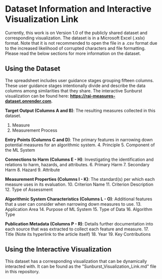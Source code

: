 # Dataset Information and Interactive Visualization Link

Currently, this work is on Version 1.0 of the publicly shared dataset and corresponding visualization. The dataset is in a Microsoft Excel (.xslx) format. Note that it is not recommended to open the file in a .csv format due to the increased likelihood of corrupted characters and file formatting. Please read the below sections for more information on the dataset.

## Using the Dataset
The spreadsheet includes user guidance stages grouping fifteen columns. These user guidance stages intentionally divide and describe the data columns among similarities that they share. The interactive Sunburst visualization can be found here: **https://rai-measures-dataset.onrender.com**. 

**Target Output (Columns A and B)**: The resulting measures collected in this dataset.
  1. Measure
  2. Measurement Process
     
**Entry Points (Columns C and D)**: The primary features in narrowing down potential measures for an algorithmic system.
  4. Principle
  5. Component of the ML System

**Connections to Harm (Columns E - H)**: Investigating the identification and relations to harm, hazards, and attributes.
  6. Primary Harm
  7. Secondary Harm
  8. Hazard
  9. Attribute

**Measurement Properties (Columns I - K)**: The standard(s) per which each measure uses in its evaluation.
  10. Criterion Name 
  11. Criterion Description 
  12. Type of Assessment

**Algorithmic System Characteristics (Columns L - O)**: Additional features that a user can consider when narrowing down measures to use.
  13. Application Area
  14. Purpose of ML System 
  15. Type of Data
  16. Algorithm Type

**Publication Metadata (Columns P - R)**: Details further documentation into each source that was extracted to collect each feature and measure.
  17. Title (Note its hyperlink to the article itself)
  18. Year
  19. Key Contributions 

## Using the Interactive Visualization
This dataset has a corresponding visualization that can be dynamically interacted with. It can be found as the "Sunburst_Visualization_Link.md" file in this repository.

